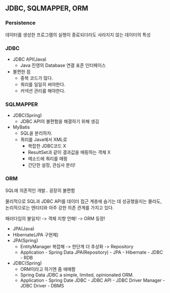 ## JDBC, SQLMAPPER, ORM
### Persistence
데이터를 생성한 프로그램의 실행이 종료되더라도 사라지지 않는 데이터의 특성

### JDBC
- JDBC API(Java)
  - Java 진영의 Database 연결 표준 인터페이스
- 불편한 점
  - 중복 코드가 많다.
  - 쿼리를 일일히 써야한다.
  - 커넥션 관리를 해야한다.

### SQLMAPPER
- JDBC(Spring)
  - JDBC API의 불편함을 해결하기 위해 생김
- MyBatis
  - SQL을 분리하자.
  - 쿼리를 Java에서 XML로
    - 복잡한 JDBC코드 X
    - ResultSet과 같이 결과값을 매핑하는 객체 X
    - 메소드에 쿼리를 매핑
    - 간단한 설정, 관심사 분리!

### ORM
SQL에 의존적인 개발.. 굉장히 불편함

물리적으로 SQL과 JDBC API를 데이터 접근 계층에 숨기는 데 성공했을지는 몰라도, 논리적으로는 엔티티와 아주 강한 의존 관계를 가지고 있다.

패러다임의 불일치! -> 객체 지향 안해! -> ORM 등장!

- JPA(Java)
- Hibernate(JPA 구현체)
- JPA(Spring)
  - EntityManager 복잡해 -> 한단계 더 추상화 -> Repository 
  - Application - Spring Data JPA(Repository) - JPA - Hibernate - JDBC - RDB
- JDBC(Spring)
  - ORM이라고 하기엔 좀 애매함
  - Spring Data JDBC a simple, limited, opinionated ORM.
  - Application - Spring Date JDBC - JDBC API - JDBC Driver Manager - JDBC Driver - DBMS